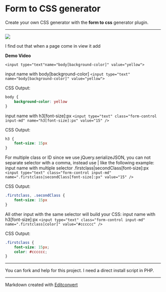 # Form to CSS generator

Create your own CSS generator with the **form to css** generator plugin.

* * *

![](https://raw.githubusercontent.com/onigetoc/Form-To-CSS---jQuery-Plugin-form-to-CSS-generator/master/screenshot1.png)  

I find out that when a page come in view it add 

**Demo Video**

```<input type="text"name="body[background-color]" value="yellow">```

input name with body[background-color]
```<input type="text" name="body[background-color]" value="yellow">```

CSS Output:

```css
body {
    background-color: yellow
}
```

input name with h3[font-size]:px
```<input type="text" class="form-control input-md" name="h3[font-size]:px" value="15" />```

CSS Output:

```css
h3 {
    font-size: 15px
}
```

For multiple class or ID since we use jQuery.serializeJSON, you can not separate selector with a comma, instead use | like the following example: input name with multiple selector .firstclass|secondClass[font-size]:px
```<input type="text" class="form-control input-md" name=".firstclass|secondClass[font-size]:px" value="15" />```

CSS Output:

```css
.firstclass, .secondClass {
    font-size: 15px
}
```


All other input with the same selector will build your CSS: input name with h3[font-size]:px
```<input type="text" class="form-control input-md" name=".firstclass[color]" value="#cccccc" />```

CSS Output:

```css
.firstclass {
    font-size: 15px;
    color: #cccccc;
}
```





* * *

You can fork and help for this project. I need a direct install script in PHP.

* * *

Markdown created with [Editconvert](http://editconvert.com/)
